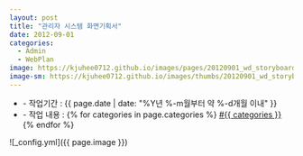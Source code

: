 ```yaml
---
layout: post
title: "관리자 시스템 화면기획서"
date: 2012-09-01
categories:
  - Admin
  - WebPlan
image: https://kjuhee0712.github.io/images/pages/20120901_wd_storyboard_01.jpg
image-sm: https://kjuhee0712.github.io/images/thumbs/20120901_wd_storyboard_01.jpg
---
```


<ul class="inform">
	<li class="preview__date" itemprop="datePublished" datetime="{{ page.date | date_to_xmlschema }}">- 작업기간 : {{ page.date | date: "%Y년 %-m월부터 약 %-d개월 이내" }}</li>
	<li class="preview__catetory" itemprop="catetory">- 작업 내용 :
		{% for categories in page.categories %}
           <a href="/category/{{ categories }}/">#{{ categories }}</a>     
      	{% endfor %}</li>
</ul>

![_config.yml]({{ page.image }})


